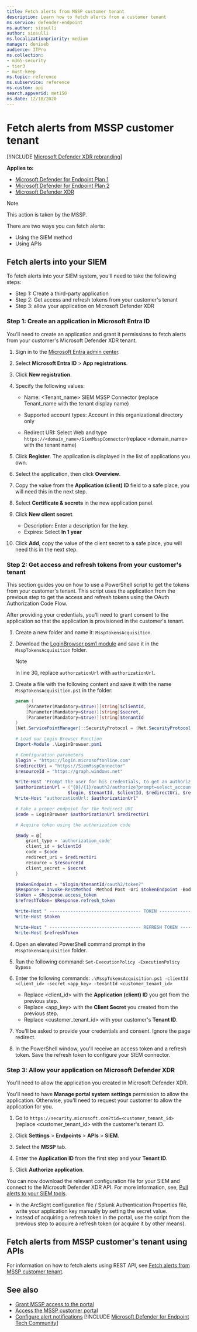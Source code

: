 ```yaml
---
title: Fetch alerts from MSSP customer tenant
description: Learn how to fetch alerts from a customer tenant
ms.service: defender-endpoint
ms.author: siosulli
author: siosulli
ms.localizationpriority: medium
manager: deniseb
audience: ITPro
ms.collection: 
- m365-security
- tier3
- must-keep
ms.topic: reference
ms.subservice: reference
ms.custom: api
search.appverid: met150
ms.date: 12/18/2020
---
```


# Fetch alerts from MSSP customer tenant

[!INCLUDE [Microsoft Defender XDR rebranding](../../includes/microsoft-defender.md)]

**Applies to:**
- [Microsoft Defender for Endpoint Plan 1](../microsoft-defender-endpoint.md)
- [Microsoft Defender for Endpoint Plan 2](../microsoft-defender-endpoint.md)
- [Microsoft Defender XDR](/defender-xdr)

> [!NOTE]
> This action is taken by the MSSP.

There are two ways you can fetch alerts:

- Using the SIEM method
- Using APIs

## Fetch alerts into your SIEM

To fetch alerts into your SIEM system, you'll need to take the following steps:

- Step 1: Create a third-party application
- Step 2: Get access and refresh tokens from your customer's tenant
- Step 3: allow your application on Microsoft Defender XDR

<a name='step-1-create-an-application-in-azure-active-directory-azure-ad'></a>

### Step 1: Create an application in Microsoft Entra ID

You'll need to create an application and grant it permissions to fetch alerts from your customer's Microsoft Defender XDR tenant.

1. Sign in to the [Microsoft Entra admin center](https://aad.portal.azure.com/).

2. Select **Microsoft Entra ID** \> **App registrations**.

3. Click **New registration**.

4. Specify the following values:

    - Name: \<Tenant_name\> SIEM MSSP Connector (replace Tenant_name with the tenant display name)

    - Supported account types: Account in this organizational directory only
    - Redirect URI: Select Web and type `https://<domain_name>/SiemMsspConnector`(replace <domain_name> with the tenant name)

5. Click **Register**. The application is displayed in the list of applications you own.

6. Select the application, then click **Overview**.

7. Copy the value from the **Application (client) ID** field to a safe place, you will need this in the next step.

8. Select **Certificate & secrets** in the new application panel.

9. Click **New client secret**.

    - Description: Enter a description for the key.
    - Expires: Select **In 1 year**

10. Click **Add**, copy the value of the client secret to a safe place, you will need this in the next step.

### Step 2: Get access and refresh tokens from your customer's tenant

This section guides you on how to use a PowerShell script to get the tokens from your customer's tenant. This script uses the application from the previous step to get the access and refresh tokens using the OAuth Authorization Code Flow.

After providing your credentials, you'll need to grant consent to the application so that the application is provisioned in the customer's tenant.

1. Create a new folder and name it: `MsspTokensAcquisition`.

2. Download the [LoginBrowser.psm1 module](https://github.com/shawntabrizi/Microsoft-Authentication-with-PowerShell-and-MSAL/blob/master/Authorization%20Code%20Grant%20Flow/LoginBrowser.psm1) and save it in the `MsspTokensAcquisition` folder.

    > [!NOTE]
    > In line 30, replace `authorzationUrl` with `authorizationUrl`.

3. Create a file with the following content and save it with the name `MsspTokensAcquisition.ps1` in the folder:

    ```powershell
    param (
        [Parameter(Mandatory=$true)][string]$clientId,
        [Parameter(Mandatory=$true)][string]$secret,
        [Parameter(Mandatory=$true)][string]$tenantId
    )
    [Net.ServicePointManager]::SecurityProtocol = [Net.SecurityProtocolType]::Tls12

    # Load our Login Browser Function
    Import-Module .\LoginBrowser.psm1

    # Configuration parameters
    $login = "https://login.microsoftonline.com"
    $redirectUri = "https://SiemMsspConnector"
    $resourceId = "https://graph.windows.net"

    Write-Host 'Prompt the user for his credentials, to get an authorization code'
    $authorizationUrl = ("{0}/{1}/oauth2/authorize?prompt=select_account&response_type=code&client_id={2}&redirect_uri={3}&resource={4}" -f
                        $login, $tenantId, $clientId, $redirectUri, $resourceId)
    Write-Host "authorzationUrl: $authorizationUrl"

    # Fake a proper endpoint for the Redirect URI
    $code = LoginBrowser $authorizationUrl $redirectUri

    # Acquire token using the authorization code

    $Body = @{
        grant_type = 'authorization_code'
        client_id = $clientId
        code = $code
        redirect_uri = $redirectUri
        resource = $resourceId
        client_secret = $secret
    }

    $tokenEndpoint = "$login/$tenantId/oauth2/token?"
    $Response = Invoke-RestMethod -Method Post -Uri $tokenEndpoint -Body $Body
    $token = $Response.access_token
    $refreshToken= $Response.refresh_token

    Write-Host " ----------------------------------- TOKEN ---------------------------------- "
    Write-Host $token

    Write-Host " ----------------------------------- REFRESH TOKEN ---------------------------------- "
    Write-Host $refreshToken
    ```
4. Open an elevated PowerShell command prompt in the `MsspTokensAcquisition` folder.

5. Run the following command:
   `Set-ExecutionPolicy -ExecutionPolicy Bypass`

6. Enter the following commands: `.\MsspTokensAcquisition.ps1 -clientId <client_id> -secret <app_key> -tenantId <customer_tenant_id>`

    - Replace \<client_id\> with the **Application (client) ID** you got from the previous step.
    - Replace \<app_key\> with the **Client Secret** you created from the previous step.
    - Replace \<customer_tenant_id\> with your customer's **Tenant ID**.

7. You'll be asked to provide your credentials and consent. Ignore the page redirect.

8. In the PowerShell window, you'll receive an access token and a refresh token. Save the refresh token to configure your SIEM connector.

<a name='step-3-allow-your-application-on-microsoft-365-defender'></a>

### Step 3: Allow your application on Microsoft Defender XDR

You'll need to allow the application you created in Microsoft Defender XDR.

You'll need to have **Manage portal system settings** permission to allow the application. Otherwise, you'll need to request your customer to allow the application for you.

1. Go to `https://security.microsoft.com?tid=<customer_tenant_id>` (replace \<customer_tenant_id\> with the customer's tenant ID.

2. Click **Settings** \> **Endpoints** \> **APIs** \> **SIEM**.

3. Select the **MSSP** tab.

4. Enter the **Application ID** from the first step and your **Tenant ID**.

5. Click **Authorize application**.

You can now download the relevant configuration file for your SIEM and connect to the Microsoft Defender XDR API. For more information, see, [Pull alerts to your SIEM tools](../configure-siem.md).

- In the ArcSight configuration file / Splunk Authentication Properties file, write your application key manually by setting the secret value.
- Instead of acquiring a refresh token in the portal, use the script from the previous step to acquire a refresh token (or acquire it by other means).

## Fetch alerts from MSSP customer's tenant using APIs

For information on how to fetch alerts using REST API, see [Fetch alerts from MSSP customer tenant](fetch-alerts-mssp.md).

## See also

- [Grant MSSP access to the portal](../grant-mssp-access.md)
- [Access the MSSP customer portal](../access-mssp-portal.md)
- [Configure alert notifications](../configure-mssp-notifications.md)
[!INCLUDE [Microsoft Defender for Endpoint Tech Community](../../includes/defender-mde-techcommunity.md)]
